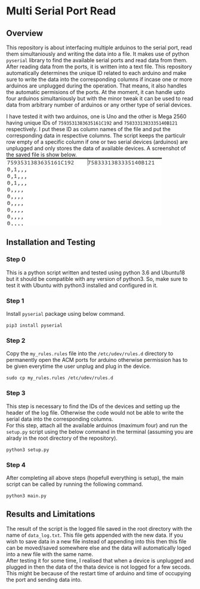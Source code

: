 # Multi Serial Port Read

## Overview
This repository is about interfacing multiple arduinos to the serial port, read them simultaniously and writing the data into a file. It makes use of python `pyserial` library to find the available serial ports and read data from them. After reading data from the ports, it is written into a text file. This repository automatically determines the unique ID related to each arduino and make sure to write the data into the corresponding columns if incase one or more arduinos are unplugged during the operation. That means, it also handles the automatic permisions of the ports. At the moment, it can handle upto four arduinos simultaniously but with the minor tweak it can be used to read data from arbitrary number of arduinos or any orther type of serial devices.  

I have tested it with two arduinos, one is Uno and the other is Mega 2560 having unique IDs of `7593531383635161C192` and `7583331383335140B121` respectively. I put these ID as column names of the file and put the corresponding data in respective columns. The script keeps the particulr row empty of a specific column if one or two serial devices (arduinos) are unplugged and only stores the data of available devices. A screenshot of the saved file is show below.  
![plot](./images/sample_saved_data.png)

## Installation and Testing
### Step 0
This is a python script written and tested using python 3.6 and Ubuntu18 but it should be compatible with any version of python3. So, make sure to test it with Ubuntu with python3 installed and configured in it.  

### Step 1
Install `pyserial` package using below command.  
```
pip3 install pyserial 
```

### Step 2
Copy the `my_rules.rules` file into the `/etc/udev/rules.d` directory to permanently open the ACM ports for arduino otherwise permission has to be given everytime the user unplug and plug in the device.
```
sudo cp my_rules.rules /etc/udev/rules.d
```

### Step 3
This step is necessary to find the IDs of the devices and setting up the header of the log file. Otherwise the code would not be able to write the serial data into the corresponding columns.  
For this step, attach all the available arduinos (maximum four) and run the `setup.py` script using the below command in the terminal (assuming you are alrady in the root directory of the repository).
```
python3 setup.py
```

### Step 4
After completing all above steps (hopefull everything is setup), the main script can be called by running the following command.
```
python3 main.py
```


## Results and Limitations
The result of the script is the logged file saved in the root directory with the name of `data_log.txt`. This file gets appended with the new data. If you wish to save data in a new file instead of appending into this then this file can be moved/saved somewhere else and the data will automatically loged into a new file with the same name.  
After testing it for some time, I realised that when a device is unplugged and plugged in then the data of the thata device is not logged for a few secods. This might be because of the restart time of arduino and time of occupying the port and sending data into. 


